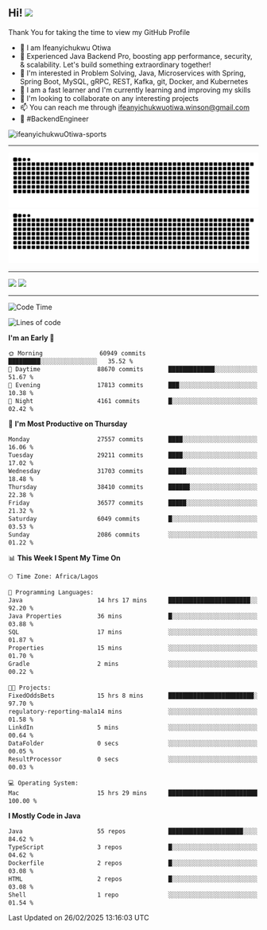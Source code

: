 <!-- BLOG-POST-LIST:START --><!-- BLOG-POST-LIST:END -->

## Hi! <img src="https://media.giphy.com/media/hvRJCLFzcasrR4ia7z/giphy.gif" width="4%"> 

Thank You for taking the time to view my GitHub Profile

- 👋 I am Ifeanyichukwu Otiwa
- 🚀 Experienced Java Backend Pro, boosting app performance, security, & scalability. Let's build something extraordinary together!
- 👀 I'm interested in Problem Solving, Java, Microservices with Spring, Spring Boot, MySQL, gRPC, REST, Kafka, git, Docker, and Kubernetes
- 🌱 I am a fast learner and I'm currently learning and improving my skills
- 💞️ I'm looking to collaborate on any interesting projects
- 📫 You can reach me through ifeanyichukwuotiwa.winson@gmail.com
- 🚀 #BackendEngineer

<p align="left" marginTop="10px"> <img src="https://komarev.com/ghpvc/?username=ifeanyichukwuOtiwa-sports&label=Profile%20views&color=0e75b6&style=for-the-badge" alt="ifeanyichukwuOtiwa-sports" /> </p>

***

<!--🐍📈SNAKEGRAPH / 🌐WEBSITE: https://github.com/Platane/snk -->
![github contribution grid snake animation](https://raw.githubusercontent.com/ifeanyichukwuOtiwa-sports/ifeanyichukwuOtiwa-sports/output/github-contribution-grid-snake-dark.svg#gh-dark-mode-only)![github contribution grid snake animation](https://raw.githubusercontent.com/ifeanyichukwuOtiwa-sports/ifeanyichukwuOtiwa-sports/output/github-contribution-grid-snake.svg#gh-light-mode-only)

***

<p float="left">
  <img float="left" src="https://github-readme-stats.vercel.app/api?username=ifeanyichukwuOtiwa-sports&count_private=true&include_all_commits=true&theme=react&show_icons=true" />
  <img float="right" src="https://github-readme-stats.vercel.app/api/top-langs/?username=ifeanyichukwuOtiwa-sports&layout=compact&show_icons=true&theme=react" /> 
</p>

***



<!--START_SECTION:waka-->
![Code Time](http://img.shields.io/badge/Code%20Time-3%2C495%20hrs%205%20mins-blue)

![Lines of code](https://img.shields.io/badge/From%20Hello%20World%20I%27ve%20Written-43.2%20million%20lines%20of%20code-blue)

**I'm an Early 🐤** 

```text
🌞 Morning                60949 commits       █████████░░░░░░░░░░░░░░░░   35.52 % 
🌆 Daytime                88670 commits       █████████████░░░░░░░░░░░░   51.67 % 
🌃 Evening                17813 commits       ███░░░░░░░░░░░░░░░░░░░░░░   10.38 % 
🌙 Night                  4161 commits        █░░░░░░░░░░░░░░░░░░░░░░░░   02.42 % 
```
📅 **I'm Most Productive on Thursday** 

```text
Monday                   27557 commits       ████░░░░░░░░░░░░░░░░░░░░░   16.06 % 
Tuesday                  29211 commits       ████░░░░░░░░░░░░░░░░░░░░░   17.02 % 
Wednesday                31703 commits       █████░░░░░░░░░░░░░░░░░░░░   18.48 % 
Thursday                 38410 commits       ██████░░░░░░░░░░░░░░░░░░░   22.38 % 
Friday                   36577 commits       █████░░░░░░░░░░░░░░░░░░░░   21.32 % 
Saturday                 6049 commits        █░░░░░░░░░░░░░░░░░░░░░░░░   03.53 % 
Sunday                   2086 commits        ░░░░░░░░░░░░░░░░░░░░░░░░░   01.22 % 
```


📊 **This Week I Spent My Time On** 

```text
🕑︎ Time Zone: Africa/Lagos

💬 Programming Languages: 
Java                     14 hrs 17 mins      ███████████████████████░░   92.20 % 
Java Properties          36 mins             █░░░░░░░░░░░░░░░░░░░░░░░░   03.88 % 
SQL                      17 mins             ░░░░░░░░░░░░░░░░░░░░░░░░░   01.87 % 
Properties               15 mins             ░░░░░░░░░░░░░░░░░░░░░░░░░   01.70 % 
Gradle                   2 mins              ░░░░░░░░░░░░░░░░░░░░░░░░░   00.22 % 

🐱‍💻 Projects: 
FixedOddsBets            15 hrs 8 mins       ████████████████████████░   97.70 % 
regulatory-reporting-mala14 mins             ░░░░░░░░░░░░░░░░░░░░░░░░░   01.58 % 
LinkdIn                  5 mins              ░░░░░░░░░░░░░░░░░░░░░░░░░   00.64 % 
DataFolder               0 secs              ░░░░░░░░░░░░░░░░░░░░░░░░░   00.05 % 
ResultProcessor          0 secs              ░░░░░░░░░░░░░░░░░░░░░░░░░   00.03 % 

💻 Operating System: 
Mac                      15 hrs 29 mins      █████████████████████████   100.00 % 
```

**I Mostly Code in Java** 

```text
Java                     55 repos            █████████████████████░░░░   84.62 % 
TypeScript               3 repos             █░░░░░░░░░░░░░░░░░░░░░░░░   04.62 % 
Dockerfile               2 repos             █░░░░░░░░░░░░░░░░░░░░░░░░   03.08 % 
HTML                     2 repos             █░░░░░░░░░░░░░░░░░░░░░░░░   03.08 % 
Shell                    1 repo              ░░░░░░░░░░░░░░░░░░░░░░░░░   01.54 % 
```




 Last Updated on 26/02/2025 13:16:03 UTC
<!--END_SECTION:waka-->

<!--
<p align="center">
![trophy](https://github-profile-trophy.vercel.app/?username=ifeanyichukwuOtiwa-sports&theme=onedark) (https://github.com/ryo-ma/github-profile-trophy)
</p>
-->

<!---
ifeanyi-otiwa/ifeanyi-otiwa is a ✨ special ✨ repository because its `README.md` (this file) appears on your GitHub profile.
You can click the Preview link to take a look at your changes.
--->
